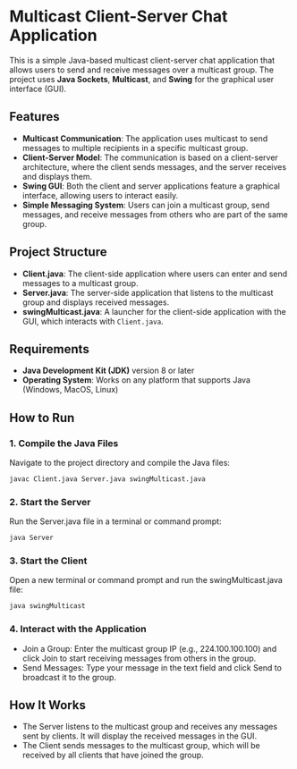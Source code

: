 # Multicast Client-Server Chat Application

This is a simple Java-based multicast client-server chat application that allows users to send and receive messages over a multicast group. The project uses **Java Sockets**, **Multicast**, and **Swing** for the graphical user interface (GUI).

## Features

- **Multicast Communication**: The application uses multicast to send messages to multiple recipients in a specific multicast group.
- **Client-Server Model**: The communication is based on a client-server architecture, where the client sends messages, and the server receives and displays them.
- **Swing GUI**: Both the client and server applications feature a graphical interface, allowing users to interact easily.
- **Simple Messaging System**: Users can join a multicast group, send messages, and receive messages from others who are part of the same group.

## Project Structure

- **Client.java**: The client-side application where users can enter and send messages to a multicast group.
- **Server.java**: The server-side application that listens to the multicast group and displays received messages.
- **swingMulticast.java**: A launcher for the client-side application with the GUI, which interacts with `Client.java`.

## Requirements

- **Java Development Kit (JDK)** version 8 or later
- **Operating System**: Works on any platform that supports Java (Windows, MacOS, Linux)

## How to Run

### 1. Compile the Java Files

Navigate to the project directory and compile the Java files:

```bash
javac Client.java Server.java swingMulticast.java
```

### 2. Start the Server

Run the Server.java file in a terminal or command prompt:

```bash
java Server
```

### 3. Start the Client

Open a new terminal or command prompt and run the swingMulticast.java file:

```bash
java swingMulticast
```

### 4. Interact with the Application

- Join a Group: Enter the multicast group IP (e.g., 224.100.100.100) and click Join to start receiving messages from others in the group.
- Send Messages: Type your message in the text field and click Send to broadcast it to the group.

## How It Works
- The Server listens to the multicast group and receives any messages sent by clients. It will display the received messages in the GUI.
- The Client sends messages to the multicast group, which will be received by all clients that have joined the group.

